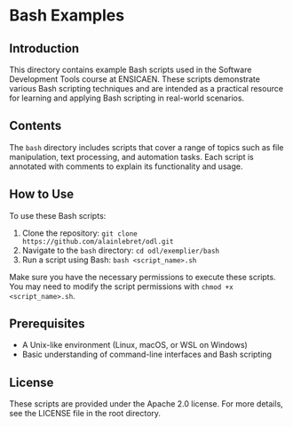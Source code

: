 # Bash Examples

## Introduction
This directory contains example Bash scripts used in the Software Development Tools 
course at ENSICAEN. These scripts demonstrate various Bash scripting techniques and 
are intended as a practical resource for learning and applying Bash scripting in 
real-world scenarios.

## Contents
The `bash` directory includes scripts that cover a range of topics such as file 
manipulation, text processing, and automation tasks. Each script is annotated 
with comments to explain its functionality and usage.

## How to Use
To use these Bash scripts:
1. Clone the repository: `git clone https://github.com/alainlebret/odl.git`
2. Navigate to the `bash` directory: `cd odl/exemplier/bash`
3. Run a script using Bash: `bash <script_name>.sh`

Make sure you have the necessary permissions to execute these scripts. You may need 
to modify the script permissions with `chmod +x <script_name>.sh`.

## Prerequisites
- A Unix-like environment (Linux, macOS, or WSL on Windows)
- Basic understanding of command-line interfaces and Bash scripting

## License
These scripts are provided under the Apache 2.0 license. For more details, see the 
LICENSE file in the root directory.

